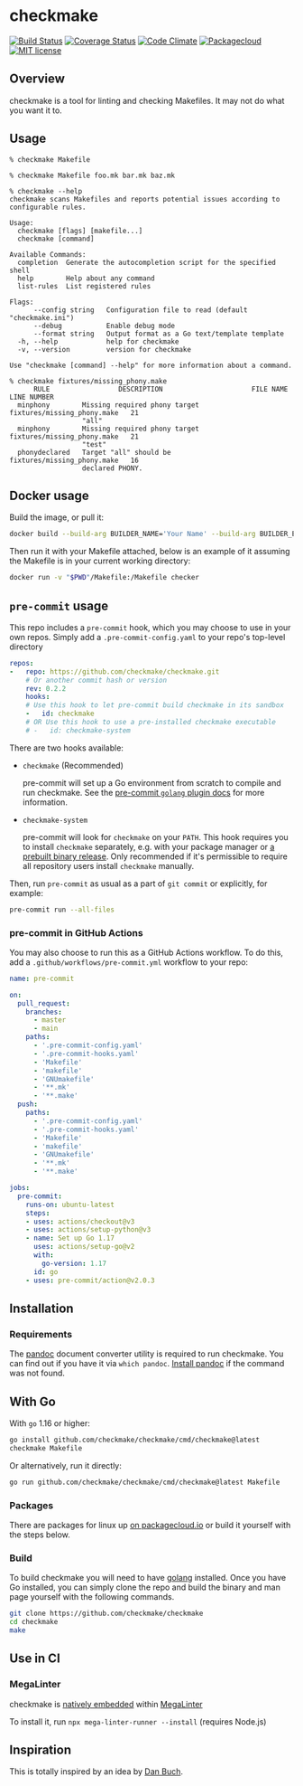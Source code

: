 # checkmake

[![Build Status](https://github.com/mrtazz/checkmake/actions/workflows/ci.yml/badge.svg?branch=main)](https://github.com/mrtazz/checkmake/actions)
[![Coverage Status](https://coveralls.io/repos/github/mrtazz/checkmake/badge.svg?branch=master)](https://coveralls.io/github/mrtazz/checkmake?branch=master)
[![Code Climate](https://codeclimate.com/github/mrtazz/checkmake/badges/gpa.svg)](https://codeclimate.com/github/mrtazz/checkmake)
[![Packagecloud](https://img.shields.io/badge/packagecloud-available-brightgreen.svg)](https://packagecloud.io/mrtazz/checkmake)
[![MIT license](https://img.shields.io/badge/license-MIT-blue.svg)](http://opensource.org/licenses/MIT)

## Overview
checkmake is a tool for linting and checking Makefiles. It may
not do what you want it to.

## Usage

```
% checkmake Makefile

% checkmake Makefile foo.mk bar.mk baz.mk

% checkmake --help
checkmake scans Makefiles and reports potential issues according to configurable rules.

Usage:
  checkmake [flags] [makefile...]
  checkmake [command]

Available Commands:
  completion  Generate the autocompletion script for the specified shell
  help        Help about any command
  list-rules  List registered rules

Flags:
      --config string   Configuration file to read (default "checkmake.ini")
      --debug           Enable debug mode
      --format string   Output format as a Go text/template template
  -h, --help            help for checkmake
  -v, --version         version for checkmake

Use "checkmake [command] --help" for more information about a command.

% checkmake fixtures/missing_phony.make
      RULE                 DESCRIPTION                      FILE NAME            LINE NUMBER
  minphony        Missing required phony target    fixtures/missing_phony.make   21
                  "all"
  minphony        Missing required phony target    fixtures/missing_phony.make   21
                  "test"
  phonydeclared   Target "all" should be           fixtures/missing_phony.make   16
                  declared PHONY.
```

## Docker usage
Build the image, or pull it:
```sh
docker build --build-arg BUILDER_NAME='Your Name' --build-arg BUILDER_EMAIL=your.name@example.com . -t checker
```

Then run it with your Makefile attached, below is an example of it assuming the Makefile is in your current working directory:
```sh
docker run -v "$PWD"/Makefile:/Makefile checker
```

## `pre-commit` usage

This repo includes a `pre-commit` hook, which you may choose to use in your own
repos. Simply add a `.pre-commit-config.yaml` to your repo's top-level directory

```yaml
repos:
-   repo: https://github.com/checkmake/checkmake.git
    # Or another commit hash or version
    rev: 0.2.2
    hooks:
    # Use this hook to let pre-commit build checkmake in its sandbox
    -   id: checkmake
    # OR Use this hook to use a pre-installed checkmake executable
    # -   id: checkmake-system
```

There are two hooks available:

- `checkmake` (Recommended)

   pre-commit will set up a Go environment from scratch to compile and run checkmake.
   See the [pre-commit `golang` plugin docs](https://pre-commit.com/#golang) for more information.

- `checkmake-system`

   pre-commit will look for `checkmake` on your `PATH`.
   This hook requires you to install `checkmake` separately, e.g. with your package manager or [a prebuilt binary release](https://github.com/checkmake/checkmake/releases).
   Only recommended if it's permissible to require all repository users install `checkmake` manually.

Then, run `pre-commit` as usual as a part of `git commit` or explicitly, for example:

```sh
pre-commit run --all-files
```

### pre-commit in GitHub Actions

You may also choose to run this as a GitHub Actions workflow. To do this, add a
`.github/workflows/pre-commit.yml` workflow to your repo:

```yaml
name: pre-commit

on:
  pull_request:
    branches:
      - master
      - main
    paths:
      - '.pre-commit-config.yaml'
      - '.pre-commit-hooks.yaml'
      - 'Makefile'
      - 'makefile'
      - 'GNUmakefile'
      - '**.mk'
      - '**.make'
  push:
    paths:
      - '.pre-commit-config.yaml'
      - '.pre-commit-hooks.yaml'
      - 'Makefile'
      - 'makefile'
      - 'GNUmakefile'
      - '**.mk'
      - '**.make'

jobs:
  pre-commit:
    runs-on: ubuntu-latest
    steps:
    - uses: actions/checkout@v3
    - uses: actions/setup-python@v3
    - name: Set up Go 1.17
      uses: actions/setup-go@v2
      with:
        go-version: 1.17
      id: go
    - uses: pre-commit/action@v2.0.3
```

## Installation

### Requirements
The [pandoc](https://pandoc.org/) document converter utility is required to run checkmake. You can find out if you have it via `which pandoc`. [Install pandoc](https://pandoc.org/installing.html) if the command was not found.

## With Go

With `go` 1.16 or higher:

```sh
go install github.com/checkmake/checkmake/cmd/checkmake@latest
checkmake Makefile
```

Or alternatively, run it directly:

```sh
go run github.com/checkmake/checkmake/cmd/checkmake@latest Makefile
```

### Packages
There are packages for linux up [on packagecloud.io](https://packagecloud.io/mrtazz/checkmake) or build it yourself with the steps below.

### Build
To build checkmake you will need to have [golang](https://golang.org/) installed. Once you have Go installed, you can simply clone the repo and build the binary and man page yourself with the following commands.

```sh
git clone https://github.com/checkmake/checkmake
cd checkmake
make
```

## Use in CI

### MegaLinter

checkmake is [natively embedded](https://oxsecurity.github.io/megalinter/latest/descriptors/makefile_checkmake/) within [MegaLinter](https://github.com/oxsecurity/megalinter)

To install it, run `npx mega-linter-runner --install` (requires Node.js)

## Inspiration
This is totally inspired by an idea by [Dan
Buch](https://web.archive.org/web/20200916193234/https://twitter.com/meatballhat/status/768112351924985856).
